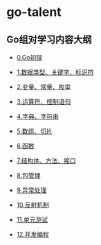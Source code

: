 <!--
 * @Author: 光城
 * @Date: 2020-10-30 14:20:42
 * @LastEditors: 光城
 * @LastEditTime: 2020-12-03 16:52:59
 * @Description:
 * @FilePath: /go-talent/README.md
-->
# go-talent

## Go组对学习内容大纲

- [0.Go初探](0.Go初探.md)
- [1.数据类型、关键字、标识符](1.数据类型、关键字、标识符.md)
- [2.变量、常量、枚举 ](2.变量、常量、枚举.md)
- [3.运算符、控制语句](3.运算符、控制语句.md)

- [4.字典、字符串](4.字典、字符串.md)
- [5.数组、切片](5.数组、切片.md)
- [6.函数](6.函数.md)
- [7.结构体、方法、接口](7.结构体、方法、接口.md)
- [8.包管理](8.包管理.md)
- [9.异常处理](9.异常处理.md)
- [10.反射机制](10.反射机制.md)
- [11.单元测试](11.单元测试.md)
- [12.并发编程](12.并发编程.md)
